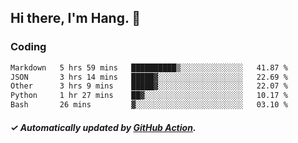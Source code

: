 ## Hi there, I'm Hang. 👋

### Coding

<!--START_SECTION:waka-->

```txt
Markdown   5 hrs 59 mins   ██████████▒░░░░░░░░░░░░░░   41.87 %
JSON       3 hrs 14 mins   █████▓░░░░░░░░░░░░░░░░░░░   22.69 %
Other      3 hrs 9 mins    █████▓░░░░░░░░░░░░░░░░░░░   22.07 %
Python     1 hr 27 mins    ██▓░░░░░░░░░░░░░░░░░░░░░░   10.17 %
Bash       26 mins         ▓░░░░░░░░░░░░░░░░░░░░░░░░   03.10 %
```

<!--END_SECTION:waka-->

##### ✓ Automatically updated by [GitHub Action](https://github.com/huhuhang/huhuhang/actions).
